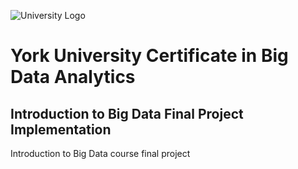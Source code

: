 ![University Logo](https://learn.continue.yorku.ca/pluginfile.php/1/theme_contyu2020/logo/1619546692/scs-logo.png)

# York University Certificate in Big Data Analytics 


## Introduction to Big Data Final Project Implementation

Introduction to Big Data course final project
